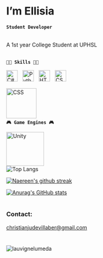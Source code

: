 <!-- ![MasterHead](https://imgur.com/PLs2IEP.png) -->
# I’m Ellisia

**` Student Developer `**

<br />
A 1st year College Student at UPHSL
<br /><br />


**` 👩‍💻 Skills 👩‍💻 `**

<img align="left" alt="C#" width="30px" style="padding-right:10px;" src="https://cdn.jsdelivr.net/gh/devicons/devicon/icons/csharp/csharp-original.svg" />
<img align="left" alt="Python" width="30px" style="padding-right:10px;" src="https://cdn.jsdelivr.net/gh/devicons/devicon/icons/python/python-original.svg" />
<img align="left" alt="HTML" width="30px" style="padding-right:10px;" src="https://cdn.jsdelivr.net/gh/devicons/devicon/icons/html5/html5-plain.svg" />
<img align="left" alt="CSS" width="30px" style="padding-right:10px;" src="https://cdn.jsdelivr.net/gh/devicons/devicon/icons/css3/css3-plain.svg" />

<br /><br />

<img  align="left" alt="CSS" width="80px" style="padding-right:10px;" src='https://cdn.jsdelivr.net/gh/devicons/devicon/icons/mysql/mysql-original-wordmark.svg'>

<br /><br /><br /><br />

**` 🎮 Game Engines 🎮 `**

<img align="left" alt="Unity" width="100px" height="90" style="padding-right:10px;" src="https://cdn.jsdelivr.net/gh/devicons/devicon@latest/icons/unity/unity-original-wordmark.svg" />
<!-- <img align="left" alt="Godot" width="100px" height="80" style="padding-right:10px;" src="https://cdn.jsdelivr.net/gh/devicons/devicon@latest/icons/godot/godot-original.svg" /> -->

<br /><br /><br />

<!-- [![Ask Me Anything !](https://img.shields.io/badge/Ask%20me-anything-1abc9c.svg)](https://GitHub.com/Naereen/ama) -->

#

![Top Langs](https://github-readme-stats.vercel.app/api/top-langs/?username=Ellisia-Dev&hide_progress=true&theme=tokyonight)

[![Naereen's github streak](https://github-readme-streak-stats.herokuapp.com/?user=Ellisia-Dev&theme=tokyonight)](https://github.com/DenverCoder1/github-readme-streak-stats)

[![Anurag's GitHub stats](https://github-readme-stats.vercel.app/api?username=Ellisia-Dev&show_icons=true&theme=tokyonight)](https://github.com/anuraghazra/github-readme-stats)

#

<!-- [![Naereen's github trophy](https://github-profile-trophy.vercel.app/?username=ChristianJude23&row=1&theme=tokyonight)](https://github.com/ryo-ma/github-profile-trophy) -->
<!---
ChristianJude23/ChristianJude23 is a ✨ special ✨ repository because its `README.md` (this file) appears on your GitHub profile.
You can click the Preview link to take a look at your changes.
--->

### Contact:
christianjudevillaber@gmail.com


#
<p align="left"> <img src="https://komarev.com/ghpvc/?username=Ellisia-Dev&label=Profile%20views&color=0e75b6&style=flat" alt="lauvignelumeda" /> </p>
